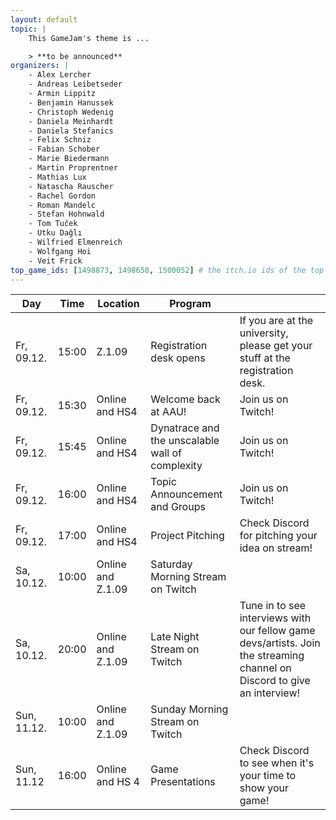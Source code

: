 ```yaml
---
layout: default
topic: |
    This GameJam's theme is ...

    > **to be announced**
organizers: |
    - Alex Lercher
    - Andreas Leibetseder
    - Armin Lippitz
    - Benjamin Hanussek
    - Christoph Wedenig
    - Daniela Meinhardt
    - Daniela Stefanics
    - Felix Schniz
    - Fabian Schober
    - Marie Biedermann
    - Martin Proprentner
    - Mathias Lux
    - Natascha Rauscher
    - Rachel Gordon
    - Roman Mandelc
    - Stefan Hohnwald
    - Tom Tuček
    - Utku Dağlı
    - Wilfried Elmenreich
    - Wolfgang Hoi
    - Veit Frick
top_game_ids: [1498873, 1498658, 1500052] # the itch.io ids of the top 3 games of last time!
---
```


| **Day**     | **Time** | **Location**      | **Program**                       | &nbsp;                                                                                                                   |
|-------------|----------|-------------------|-----------------------------------|--------------------------------------------------------------------------------------------------------------------------|
| Fr, 09.12.  | 15:00    | Z.1.09            | Registration desk opens           | If you are at the university, please get your stuff at the registration desk.                                            |
| Fr, 09.12.  | 15:30    | Online and HS4    | Welcome back at AAU!              | Join us on Twitch!                                                                                                       |
| Fr, 09.12.  | 15:45    | Online and HS4    | Dynatrace and the unscalable wall of complexity  | Join us on Twitch!                                                                                        |
| Fr, 09.12.  | 16:00    | Online and HS4    | Topic Announcement and Groups     | Join us on Twitch!                                                                                                       |
| Fr, 09.12.  | 17:00    | Online and HS4    | Project Pitching                  | Check Discord for pitching your idea on stream!                                                                          |
| Sa, 10.12.  | 10:00    | Online and Z.1.09 | Saturday Morning Stream on Twitch | &nbsp;                                                                                                                   |
| Sa, 10.12.  | 20:00    | Online and Z.1.09 | Late Night Stream on Twitch       | Tune in to see interviews with our fellow game devs/artists. Join the streaming channel on Discord to give an interview! |
| Sun, 11.12. | 10:00    | Online and Z.1.09 | Sunday Morning Stream on Twitch   | &nbsp;                                                                                                                   |
| Sun, 11.12  | 16:00    | Online and HS 4   | Game Presentations                | Check Discord to see when it's your time to show your game!                                                              |
